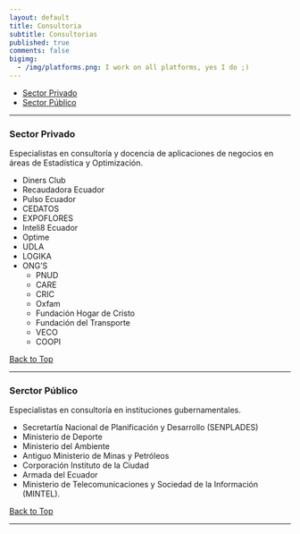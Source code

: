```yaml
---
layout: default
title: Consultoria
subtitle: Consultorias
published: true
comments: false
bigimg:
  - /img/platforms.png: I work on all platforms, yes I do ;)
---
```

<a name="top"></a>

- [Sector Privado](#privado)
- [Sector Público](#publico)

----------

### <a name="privado"></a>Sector Privado

Especialistas en consultoría y docencia de aplicaciones de negocios en áreas de Estadística y Optimización.
<br>
* Diners Club
* Recaudadora Ecuador
* Pulso Ecuador
* CEDATOS
* EXPOFLORES
* Inteli8 Ecuador
* Optime
* UDLA
* LOGIKA
* ONG’S
  - PNUD
  - CARE
  - CRIC
  - Oxfam
  - Fundación Hogar de Cristo
  - Fundación del Transporte
  - VECO
  - COOPI

[Back to Top](#top)

----------

### <a name="publico"></a>Serctor Público

Especialistas en consultoría en instituciones gubernamentales.
<br>
* Secretartía Nacional de Planificación y Desarrollo (SENPLADES)
* Ministerio de Deporte
* Ministerio del Ambiente
* Antiguo Ministerio de Minas y Petróleos
* Corporación Instituto de la Ciudad
* Armada del Ecuador
* Ministerio de Telecomunicaciones y Sociedad de la Información (MINTEL).

[Back to Top](#top)

----------

